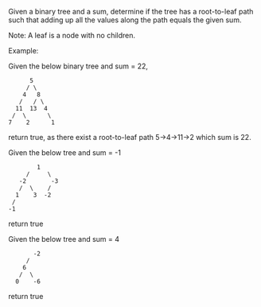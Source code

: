 Given a binary tree and a sum, determine if the tree has a root-to-leaf path such that adding up all the values along the path equals the given sum.

Note: A leaf is a node with no children.

Example:

Given the below binary tree and sum = 22,

```
      5
     / \
    4   8
   /   / \
  11  13  4
 /  \      \
7    2      1
```

return true, as there exist a root-to-leaf path 5->4->11->2 which sum is 22.

Given the below tree and sum = -1

```
        1
     /     \
   -2       -3
   /  \    /
  1    3  -2
 /
-1
```

return true

Given the below tree and sum = 4

```
       -2
     /
    6
   /  \
  0    -6
```

return true
